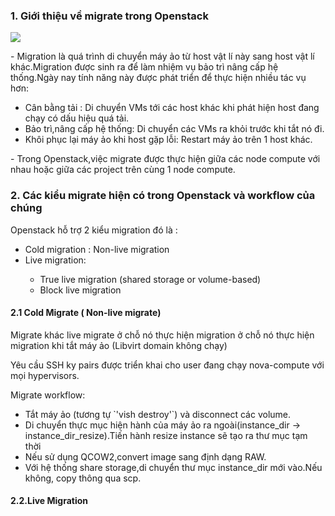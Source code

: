 <h3>1. Giới thiệu về migrate trong Openstack </h3>
<img src="https://github.com/anhict/images/blob/master/migration-1.png">
<p>- Migration là quá trình di chuyển máy ảo từ host vật lí này sang host vật lí khác.Migration được sinh ra để làm nhiệm vụ bảo trì nâng cấp hệ thống.Ngày nay tính năng này được phát triển để thực hiện nhiều tác vụ hơn: </p>
<ul>
<li>Cân bằng tải : Di chuyển VMs tới các host khác khi phát hiện host đang chạy có dấu hiệu quá tải.</li>
<li>Bảo trì,nâng cấp hệ thống: Di chuyển các VMs ra khỏi trước khi tắt nó đi.</li>
<li>Khôi phục lại máy ảo khi host gặp lỗi: Restart máy ảo trên 1 host khác.</li>
</ul>
<p>- Trong Openstack,việc migrate được thực hiện giữa các node compute với nhau hoặc giữa các project trên cùng 1 node compute.</p>
<h3>2. Các kiểu migrate hiện có trong Openstack và workflow của chúng </h3>
<p>Openstack hỗ trợ 2 kiểu migration đó là :
<ul>
<li>Cold migration : Non-live migration</li>
<li>Live migration:</li>
<ul>
<li>True live migration (shared storage or volume-based)</li>
<li>Block live migration</li>
</ul>
</ul>
<h4>2.1 Cold Migrate ( Non-live migrate)</h4>
<p> Migrate khác live migrate ở chỗ nó thực hiện migration ở chỗ nó thực hiện migration khi tắt máy ảo (Libvirt domain không chạy)</p>
<p> Yêu cầu SSH ky pairs được triển khai cho user đang chạy nova-compute với mọi hypervisors.</p>
<p> Migrate workflow:</p>
<ul>
<li>Tắt máy ảo (tương tự `'vish destroy'`) và disconnect các volume.</li>
<li>Di chuyển thực mục hiện hành của máy ảo ra ngoài(instance_dir -> instance_dir_resize).Tiến hành resize instance sẽ tạo ra thư mục tạm thời</Li>
<li>Nếu sử dụng QCOW2,convert image sang định dạng RAW.</li>
<li>Với hệ thống share storage,di chuyển thư mục instance_dir mới vào.Nếu không, copy thông qua scp.</li>
</ul>
<h4> 2.2.Live Migration </h4>



